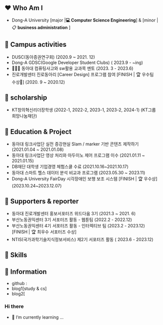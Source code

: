 ## ❤️ Who Am I
- Dong-A University [major |**💻 Computer Science Engineering**] & [minor | 📋 **business administration** ]



## 🧡 Campus activities
- DUSC(동아증권연구회) (2020.9 ~ 2021. 12)
- Dong-A GDSC(Google Developer Student Clubs) ( 2023.9 - ~ing)
- 👩🏻‍🏫 동아대 컴퓨팅사고와 sw활용 교과목 멘토 (2023. 3 - 2023.6)
- 진로개발센터 진로동아리 [Career Design] 프로그램 참여
  [FINISH | 🏆 우수팀 수상🎉] (2020. 9 ~ 2020.12)


## 💛 scholarship
- KT창의혁신리더장학생 (2022-1, 2022-2, 2023-1, 2023-2, 2024-1)  (KT그룹희망나눔재단)



## 💚 Education & Project

- 동아대 링크사업단 실전 증강현실 Slam / marker 기반 콘텐츠 제작하기 (2021.01.04 ~ 2021.01.08)
- 동아대 링크사업단 영상 처리와 아두이노 제어 프로그램 이수 (2021.01.11 ~ 2021.01.15)
- DB재단 대학생 기업경영 체험스쿨 수료 (2021.10.16~2021.10.17)
- 동아대 스마트 헬스 데이터 분석 비교과 프로그램 (2023.05.30 ~ 2023.11)
- Dong-A University FairDay 시각장애인 보행 보조 시스템 [FINISH | 🏆 우수상] (2023.10.24~2023.12.07)


## 💙 Supporters & reporter
- 동아대 진로개발센터 홍보서포터즈 위드다움 3기 (2021.3 ~ 2021. 6)
- 부산노동권익센터 3기 서포터즈 활동 - 웹툰팀 (2022.2 - 2022.12)
- 부산노동권익센터 4기 서포터즈 활동 - 인터렉티브 팀 (2023.2 - 2023.12) [FINISH | 🏆 최우수 서포터즈 수상]
- NTIS(국가과학기술지식정보서비스) 제2기 서포터즈 활동 ( 2023.6 - 2023.12)



## 💜 Skills



## 🤍 Information
- github :
- blog1[study & cs]
- blog2[


### Hi there
- 🌱 I’m currently learning ...
<!--
**erase-jeong/erase-jeong** is a ✨ _special_ ✨ repository because its `README.md` (this file) appears on your GitHub profile.

Here are some ideas to get you started:

- 🔭 I’m currently working on ...

- 👯 I’m looking to collaborate on ...
- 🤔 I’m looking for help with ...
- 💬 Ask me about ...
- 📫 How to reach me: ...
- 😄 Pronouns: ...
- ⚡ Fun fact: ...
-->
